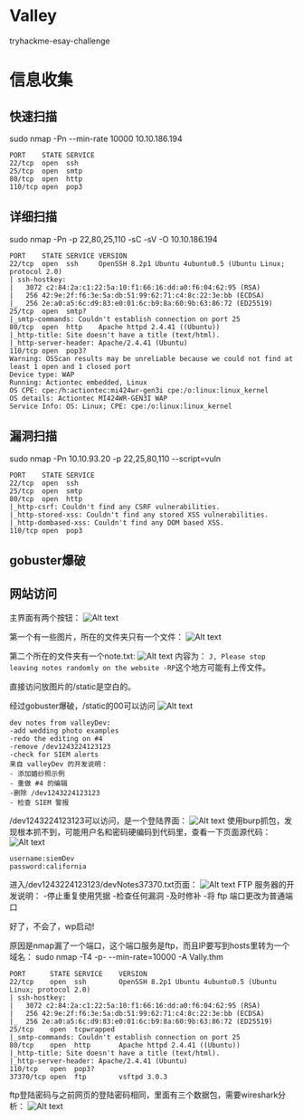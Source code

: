 # Valley
tryhackme-esay-challenge

# 信息收集

## 快速扫描

sudo nmap -Pn --min-rate 10000 10.10.186.194
```
PORT    STATE SERVICE
22/tcp  open  ssh
25/tcp  open  smtp
80/tcp  open  http
110/tcp open  pop3
```

## 详细扫描

sudo nmap -Pn -p 22,80,25,110 -sC -sV -O 10.10.186.194
```
PORT    STATE SERVICE VERSION
22/tcp  open  ssh     OpenSSH 8.2p1 Ubuntu 4ubuntu0.5 (Ubuntu Linux; protocol 2.0)
| ssh-hostkey: 
|   3072 c2:84:2a:c1:22:5a:10:f1:66:16:dd:a0:f6:04:62:95 (RSA)
|   256 42:9e:2f:f6:3e:5a:db:51:99:62:71:c4:8c:22:3e:bb (ECDSA)
|_  256 2e:a0:a5:6c:d9:83:e0:01:6c:b9:8a:60:9b:63:86:72 (ED25519)
25/tcp  open  smtp?
|_smtp-commands: Couldn't establish connection on port 25
80/tcp  open  http    Apache httpd 2.4.41 ((Ubuntu))
|_http-title: Site doesn't have a title (text/html).
|_http-server-header: Apache/2.4.41 (Ubuntu)
110/tcp open  pop3?
Warning: OSScan results may be unreliable because we could not find at least 1 open and 1 closed port
Device type: WAP
Running: Actiontec embedded, Linux
OS CPE: cpe:/h:actiontec:mi424wr-gen3i cpe:/o:linux:linux_kernel
OS details: Actiontec MI424WR-GEN3I WAP
Service Info: OS: Linux; CPE: cpe:/o:linux:linux_kernel
```

## 漏洞扫描

sudo nmap -Pn 10.10.93.20 -p 22,25,80,110 --script=vuln
```
PORT    STATE SERVICE
22/tcp  open  ssh
25/tcp  open  smtp
80/tcp  open  http
|_http-csrf: Couldn't find any CSRF vulnerabilities.
|_http-stored-xss: Couldn't find any stored XSS vulnerabilities.
|_http-dombased-xss: Couldn't find any DOM based XSS.
110/tcp open  pop3
```

## gobuster爆破



## 网站访问

主界面有两个按钮：
![Alt text](../../../picture/THM/TheValley/Snipaste_2024-09-03_18-48-28.png)

第一个有一些图片，所在的文件夹只有一个文件：
![Alt text](../../../picture/THM/TheValley/Snipaste_2024-09-03_18-51-12.png)

第二个所在的文件夹有一个note.txt:
![Alt text](../../../picture/THM/TheValley/Snipaste_2024-09-03_18-52-46.png)
内容为：
`J,
Please stop leaving notes randomly on the website
-RP`这个地方可能有上传文件。

直接访问放图片的/static是空白的。

经过gobuster爆破，/static的00可以访问
![Alt text](../../../picture/THM/TheValley/Snipaste_2024-09-03_19-04-35.png)
```
dev notes from valleyDev:
-add wedding photo examples
-redo the editing on #4
-remove /dev1243224123123
-check for SIEM alerts
来自 valleyDev 的开发说明：
- 添加婚纱照示例
- 重做 #4 的编辑
-删除 /dev1243224123123
- 检查 SIEM 警报
```
/dev1243224123123可以访问，是一个登陆界面：
![Alt text](../../../picture/THM/TheValley/Snipaste_2024-09-03_19-07-59.png)
使用burp抓包，发现根本抓不到，可能用户名和密码硬编码到代码里，查看一下页面源代码：
![Alt text](../../../picture/THM/TheValley/Snipaste_2024-09-06_08-40-50.png)
```
username:siemDev
password:california
```
进入/dev1243224123123/devNotes37370.txt页面：
![Alt text](../../../picture/THM/TheValley/Snipaste_2024-09-06_08-47-53.png)
FTP 服务器的开发说明：
-停止重复使用凭据
-检查任何漏洞
-及时修补
-将 ftp 端口更改为普通端口

好了，不会了，wp启动!

原因是nmap漏了一个端口，这个端口服务是ftp，而且IP要写到hosts里转为一个域名：
sudo nmap -T4 -p- --min-rate=10000 -A Vally.thm
```
PORT      STATE SERVICE    VERSION
22/tcp    open  ssh        OpenSSH 8.2p1 Ubuntu 4ubuntu0.5 (Ubuntu Linux; protocol 2.0)
| ssh-hostkey: 
|   3072 c2:84:2a:c1:22:5a:10:f1:66:16:dd:a0:f6:04:62:95 (RSA)
|   256 42:9e:2f:f6:3e:5a:db:51:99:62:71:c4:8c:22:3e:bb (ECDSA)
|_  256 2e:a0:a5:6c:d9:83:e0:01:6c:b9:8a:60:9b:63:86:72 (ED25519)
25/tcp    open  tcpwrapped
|_smtp-commands: Couldn't establish connection on port 25
80/tcp    open  http       Apache httpd 2.4.41 ((Ubuntu))
|_http-title: Site doesn't have a title (text/html).
|_http-server-header: Apache/2.4.41 (Ubuntu)
110/tcp   open  pop3?
37370/tcp open  ftp        vsftpd 3.0.3
```

ftp登陆密码与之前网页的登陆密码相同，里面有三个数据包，需要wireshark分析：
![Alt text](../../../picture/THM/TheValley/Snipaste_2024-09-06_19-38-39.png)


